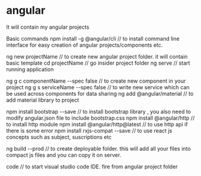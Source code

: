 # angular
It will contain my angular projects

Basic commands
npm install -g @angular/cli // to install command line interface for easy creation of angular projects/components etc. 

ng new projectName  // to create new angular project folder. it will contain basic template
cd projectName    // go insider project folder 
ng serve   // start running application 

ng g c componentName --spec false // to create new component in your project
ng g s serviceName --spec false // to write new service which can be used across components for data sharing 
ng add @angular/material  // to add material library to project 

npm install bootstrap --save // to install bootstrap library , you also need to modify angular.json file to include bootstrap.css
npm install @angular/http  // to install http module 
npm install @angular/http@latest  // to use http api if there is some error 
npm install rxjs-compat --save // to use react js concepts such as subject, suscriptions etc

ng build --prod  // to create deployable folder. this will add all your files into compact js files and you can copy it on server. 

code // to start visual studio code IDE. fire from angular project folder 
